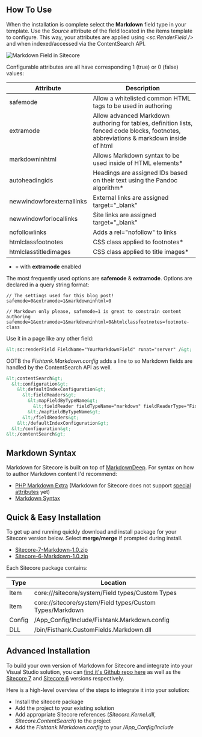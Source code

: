 How To Use
-----

When the installation is complete select the **Markdown** field type in your template.  Use the *Source* attribute of the field located in the items template to configure.  This way, your attributes are applied using *<sc:RenderField />* and when indexed/accessed via the ContentSearch API.  


![Markdown Field in Sitecore](/~/media/images/fishtank/markdown-01-field-in-sitecore.jpg "Markdown ")

Configurable attributes are all have corresponding 1 (true) or 0 (false) values: 

 Attribute | Description 
------------|--------------
safemode | Allow a whitelisted common HTML tags to be used in authoring
extramode | Allow advanced Markdown authoring for tables, definition lists, fenced code blocks, footnotes, abbreviations & markdown inside of html
markdowninhtml | Allows Markdown syntax to be used inside of HTML elements*
autoheadingids| Headings are assigned IDs based on their text using the Pandoc algorithm*
newwindowforexternallinks | External links are assigned target="_blank"
newwindowforlocallinks | Site links are assigned target="_blank"
nofollowlinks | Adds a rel="nofollow" to links
htmlclassfootnotes | CSS class applied to footnotes*
htmlclasstitledimages | CSS class applied to title images*

* = with **extramode** enabled

The most frequently used options are **safemode** & **extramode**.  Options are declared in a query string format:  

```
// The settings used for this blog post!
safemode=0&extramode=1&markdowninhtml=0

// Markdown only please, safemode=1 is great to constrain content authoring
safemode=1&extramode=1&markdowninhtml=0&htmlclassfootnotes=footnote-class
```

Use it in a page like any other field:

```HTML
&lt;sc:renderField FieldName="YourMarkdownField" runat="server" /&gt;
```

OOTB the *Fishtank.Markdown.config* adds a line to *<mapFieldByTypeName>* so Markdown fields are handled by the ContentSearch API as well.

```XML
&lt;contentSearch&gt;
  &lt;configuration&gt;
	&lt;defaultIndexConfiguration&gt;
	  &lt;fieldReaders&gt;
		&lt;mapFieldByTypeName&gt;
		  &lt;fieldReader fieldTypeName="markdown" fieldReaderType="Fishtank.CustomFields.Markdown.FieldReaders.MarkdownFieldReader, Fishtank.CustomFields.Markdown" /&gt;
		&lt;/mapFieldByTypeName&gt;
	  &lt;/fieldReaders&gt;
	&lt;/defaultIndexConfiguration&gt;
  &lt;/configuration&gt;
&lt;/contentSearch&gt;
```

Markdown Syntax
---

Markdown for Sitecore is built on top of [MarkdownDeep](http://www.toptensoftware.com/markdowndeep/).  For syntax on how to author Markdown content I'd recommend:

* [PHP Markdown Extra](http://michelf.ca/projects/php-markdown/extra/) (Markdown for Sitecore does not support [special attributes](http://michelf.ca/projects/php-markdown/extra/#spe-attr) yet)
* [Markdown Syntax](http://daringfireball.net/projects/markdown/syntax)

Quick &amp; Easy Installation
----

To get up and running quickly download and install package for your Sitecore version below. Select **merge/merge** if prompted during install.

* [Sitecore-7-Markdown-1.0.zip](https://github.com/getfishtank/Sitecore-Markdown/raw/master/ready-to-install/Markdown-For-Sitecore-7-1.0.zip)
* [Sitecore-6-Markdown-1.0.zip](https://github.com/getfishtank/Sitecore-Markdown/raw/master/ready-to-install/Markdown-For-Sitecore-6-1.0.zip)

Each Sitecore package contains:

Type|Location|
-----|---------
Item|core:///sitecore/system/Field types/Custom Types
Item|core://sitecore/system/Field types/Custom Types/Markdown
Config|/App_Config/Include/Fishtank.Markdown.config
DLL|/bin/Fisthank.CustomFields.Markdown.dll

Advanced Installation
----

To build your own version of Markdown for Sitecore and integrate into your Visual Studio solution, you can [find it's Github repo here](https://github.com/getfishtank/Sitecore-Markdown/) as well as the [Sitecore 7](https://github.com/getfishtank/Sitecore-Markdown/tree/master/Sitecore-7) and [Sitecore 6](https://github.com/getfishtank/Sitecore-Markdown/tree/master/Sitecore-6) versions respectively. 

Here is a high-level overview of the steps to integrate it into your solution:

* Install the sitecore package
* Add the project to your existing solution
* Add appropriate Sitecore references (*Sitecore.Kernel.dll*, *Sitecore.ContentSearch*) to the project
* Add the *Fishtank.Markdown.config* to your */App_Config/Include*
